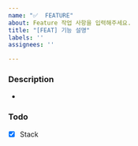```yaml
---
name: "✅  FEATURE"
about: Feature 작업 사항을 입력해주세요.
title: "[FEAT] 기능 설명"
labels: ''
assignees: ''

---
```


### Description
- 

### Todo
- [x] Stack
